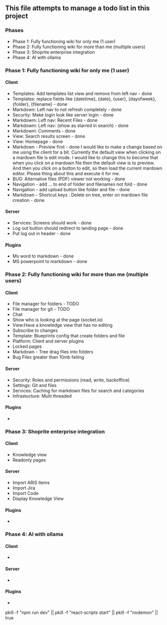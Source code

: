 ## This file attempts to manage a todo list in this project

### Phases
- Phase 1: Fully functioning wiki for only me (1 user)
- Phase 2: Fully functioning wiki for more than me (multiple users)
- Phase 3: Shoprite enterprise integration
- Phase 4: AI with ollama

### Phase 1: Fully functioning wiki for only me (1 user)
#### Client
- Templates: Add templates list view and remove from left nav - done
- Templates: replace fields like {datetime}, {date}, {user}, {dayofweek}, {folder}, {filename} - done
- Markdown: Left nav to not refresh completely - done
- Security: Make login look like server login - done
- Markdowm: Left nav: Recent Files - done
- Markdowm: Left nav: (show as starred in search) - done
- Markdowm: Comments - done
- View: Search results screen - done
- View: Homepage - done
- Markdown - Preview first - done
    I would like to make a change based on me using the client for a bit. Currently the default view when clicking on a mardown file is edit mode. I would like to change this to become that when you click on a mardown file then the default view is to preview. And then you click on a button to edit, so then load the current mardown editor. Please thing about this and execute it for me.     
- BUG: Alternative files (PDF) viewer not working - done
- Navigation - add ... to end of folder and filenames not fold  - done
- Navigation - add upload button like folder and file - done
- Markdown - Shortcut keys :  Delete on tree, enter on mardown file creation - done
 
#### Server
- Services: Screens should work - done
- Log out button should redirect to landing page - done
- Put log out in header - done


#### Plugins
- Ms word to markdown - done
- MS powerpoint to markdown - done

### Phase 2: Fully functioning wiki for more than me (multiple users)
#### Client
- File manager for folders  - TODO
- File manager for git - TODO
- Chat
- Show who is looking at the page (socket.io)
- View:Have a knowledge view that has no editing
- Subscribe to changes
- Template: Blueprints config that create folders and file
- Platform: Client and server plugins
- Locked pages
- Markdown - Tree drag files into folders
- Bug Files greater than 10mb failing

#### Server
- Security: Roles and permissions (read, write, backoffice)
- Settings: Git and files
- Services: Caching for markdown files for search and categories
- Infrastucture: Multi threaded

#### Plugins
- 

### Phase 3: Shoprite enterprise integration
#### Client
- Knowledge view
- Readonly pages

#### Server
- Import ARIS items
- Import Jira
- Import Code 
- Display Knowledge View

#### Plugins
- 

### Phase 4: AI with ollama
#### Client
- 

#### Server
- 

#### Plugins
- 

pkill -f "npm run dev" || pkill -f "react-scripts start" || pkill -f "nodemon" || true
